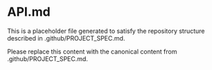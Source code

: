 # API.md

This is a placeholder file generated to satisfy the repository structure described in .github/PROJECT_SPEC.md.

Please replace this content with the canonical content from .github/PROJECT_SPEC.md.
